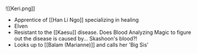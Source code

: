 ![[Keri.png]]

- Apprentice of [[Han Li Ngo]] specializing in healing
- Elven
- Resistant to the [[Kaesu]] disease. Does Blood Analyzing Magic to figure out the disease is caused by... Skashoon's blood?!
- Looks up to [[Balam (Marianne)]] and calls her 'Big Sis'